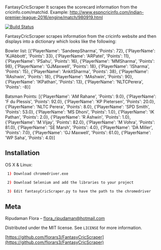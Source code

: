 FantasyCricScraper
It scrapes the scorecard information from the cricinfo.com/matchid.
Example:
http://www.espncricinfo.com/indian-premier-league-2016/engine/match/980919.html


[![Build Status][travis-image]][travis-url]

FantasyCricScraper scrapes information from the cricinfo website and then
displays into a dictionary which looks like the following:

Bowler list: [{'PlayerName': 'SandeepSharma', 'Points': 72}, {'PlayerName': 'KJAbbott', 'Points': 33}, {'PlayerName': 'ARPatel', 'Points': 11}, {'PlayerName': 'PSahu', 'Points': 16}, {'PlayerName': 'MMSharma', 'Points': 98}, {'PlayerName': 'GJMaxwell', 'Points': 18}, {'PlayerName': 'ISharma', 'Points': 15}, {'PlayerName': 'AnkitSharma', 'Points': 38}, {'PlayerName': 'RAshwin', 'Points': 18}, {'PlayerName': 'MAshwin', 'Points': 90}, {'PlayerName': 'IKPathan', 'Points': 13}, {'PlayerName': 'NLTCPerera', 'Points': -8}]

Batsman Points: [{'PlayerName': 'AM Rahane', 'Points': 9.0}, {'PlayerName': 'F du Plessis', 'Points': 92.0}, {'PlayerName': 'KP Pietersen', 'Points': 20.0}, {'PlayerName': 'NLTC Perera', 'Points': 8.0}, {'PlayerName': 'SPD Smith', 'Points': 53.0}, {'PlayerName': 'MS Dhoni', 'Points': 1.0}, {'PlayerName': 'IK Pathan', 'Points': 2.0}, {'PlayerName': 'R Ashwin', 'Points': 1.0}, {'PlayerName': 'M Vijay', 'Points': 82.0}, {'PlayerName': 'M Vohra', 'Points': 81.0}, {'PlayerName': 'SE Marsh', 'Points': 4.0}, {'PlayerName': 'DA Miller', 'Points': 7.0}, {'PlayerName': 'GJ Maxwell', 'Points': 61.0}, {'PlayerName': 'WP Saha', 'Points': 4.0}]

## Installation

OS X & Linux:

```sh
 1) Download chromedriver.exe

 2) Download Selenium and add the libraries to your project
 
 3) Edit fantasyCricScraper.py to have the path to the chromedriver

```

## Meta

Ripudaman Flora – flora_ripudaman@hotmail.com

Distributed under the MIT license. See ``LICENSE`` for more information.

[https://github.com/florars3/FantasyCricScraper](https://github.com/florars3/FantasyCricScraper)

[npm-image]: https://img.shields.io/npm/v/datadog-metrics.svg?style=flat-square
[npm-url]: https://npmjs.org/package/datadog-metrics
[npm-downloads]: https://img.shields.io/npm/dm/datadog-metrics.svg?style=flat-square
[travis-image]: https://img.shields.io/travis/dbader/node-datadog-metrics/master.svg?style=flat-square
[travis-url]: https://travis-ci.org/dbader/node-datadog-metrics
